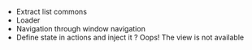 - Extract list commons
- Loader
- Navigation through window navigation
- Define state in actions and inject it
? Oops! The view is not available